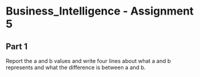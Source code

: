# Business_Intelligence - Assignment 5

## Part 1

<p>Report the a and b values and write four lines about what a and b represents and what the difference is between a and b.</p>
